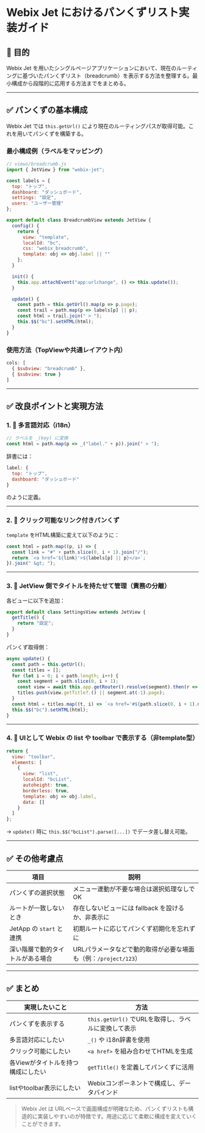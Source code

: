 # Webix Jet におけるパンくずリスト実装ガイド

## 🎯 目的
Webix Jet を用いたシングルページアプリケーションにおいて、現在のルーティングに基づいたパンくずリスト（breadcrumb）を表示する方法を整理する。最小構成から段階的に応用する方法までをまとめる。

---

## ✅ パンくずの基本構成

Webix Jet では `this.getUrl()` により現在のルーティングパスが取得可能。これを用いてパンくずを構築する。

### 最小構成例（ラベルをマッピング）
```js
// views/breadcrumb.js
import { JetView } from "webix-jet";

const labels = {
  top: "トップ",
  dashboard: "ダッシュボード",
  settings: "設定",
  users: "ユーザー管理"
};

export default class BreadcrumbView extends JetView {
  config() {
    return {
      view: "template",
      localId: "bc",
      css: "webix_breadcrumb",
      template: obj => obj.label || ""
    };
  }

  init() {
    this.app.attachEvent("app:urlchange", () => this.update());
  }

  update() {
    const path = this.getUrl().map(p => p.page);
    const trail = path.map(p => labels[p] || p);
    const html = trail.join(" > ");
    this.$$("bc").setHTML(html);
  }
}
```

### 使用方法（TopViewや共通レイアウト内）
```js
cols: [
  { $subview: "breadcrumb" },
  { $subview: true }
]
```

---

## ✅ 改良ポイントと実現方法

### 1. 📌 多言語対応（i18n）

```js
// ラベルを _(key) に変換
const html = path.map(p => _("label." + p)).join(" > ");
```

辞書には：
```js
label: {
  top: "トップ",
  dashboard: "ダッシュボード"
}
```
のように定義。

---

### 2. 🔗 クリック可能なリンク付きパンくず

`template` をHTML構築に変えて以下のように：
```js
const html = path.map((p, i) => {
  const link = "#" + path.slice(0, i + 1).join("/");
  return `<a href='${link}'>${labels[p] || p}</a>`;
}).join(" &gt; ");
```

---

### 3. 🧩 JetView 側でタイトルを持たせて管理（責務の分離）

各ビューに以下を追加：
```js
export default class SettingsView extends JetView {
  getTitle() {
    return "設定";
  }
}
```

パンくず取得側：
```js
async update() {
  const path = this.getUrl();
  const titles = [];
  for (let i = 0; i < path.length; i++) {
    const segment = path.slice(0, i + 1);
    const view = await this.app.getRouter().resolve(segment).then(r => r.view);
    titles.push(view.getTitle?.() || segment.at(-1).page);
  }
  const html = titles.map((t, i) => `<a href='#${path.slice(0, i + 1).map(p => p.page).join("/") }'>${t}</a>`).join(" &gt; ");
  this.$$("bc").setHTML(html);
}
```

---

### 4. 🎨 UIとして Webix の list や toolbar で表示する（非template型）

```js
return {
  view: "toolbar",
  elements: [
    {
      view: "list",
      localId: "bcList",
      autoheight: true,
      borderless: true,
      template: obj => obj.label,
      data: []
    }
  ]
};
```
→ `update()` 時に `this.$$("bcList").parse([...])` でデータ差し替え可能。

---

## ✅ その他考慮点

| 項目 | 説明 |
|------|------|
| パンくずの選択状態 | メニュー連動が不要な場合は選択処理なしでOK |
| ルートが一致しないとき | 存在しないビューには fallback を設けるか、非表示に |
| JetApp の `start` と連携 | 初期ルートに応じてパンくず初期化を忘れずに |
| 深い階層で動的タイトルがある場合 | URLパラメータなどで動的取得が必要な場面も（例：`/project/123`） |

---

## ✅ まとめ

| 実現したいこと | 方法 |
|----------------|------|
| パンくずを表示する | `this.getUrl()` でURLを取得し、ラベルに変換して表示 |
| 多言語対応にしたい | `_()` や i18n辞書を使用 |
| クリック可能にしたい | `<a href>` を組み合わせてHTMLを生成 |
| 各Viewがタイトルを持つ構成にしたい | `getTitle()` を定義してパンくずに活用 |
| listやtoolbar表示にしたい | Webixコンポーネントで構成し、データバインド |

> Webix Jet は URLベースで画面構成が明確なため、パンくずリストも構造的に実装しやすいのが特徴です。用途に応じて柔軟に構成を変えていくことができます。

